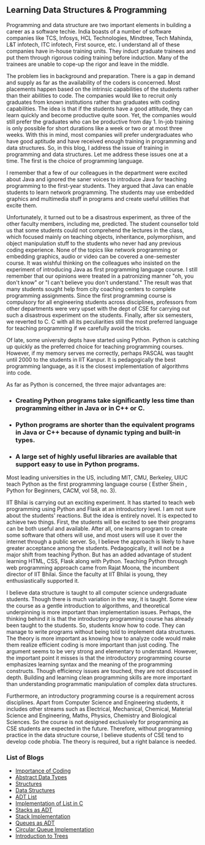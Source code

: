 ## Learning Data Structures & Programming



Programming and data structure are two important elements in building a career as a software techie. India boasts of a number of 
software companies like TCS, Infosys, HCL Technologies, Mindtree, Tech Mahinda, L&T infotech, ITC infotech, First source, etc. I 
understand all of these companies have in-house training units. They induct graduate trainees and put them through rigorous 
coding training before induction. Many of the trainees are unable to cope-up the rigor and leave in the middle.


The problem lies in background and preparation. There is a gap in demand and supply as far as the availability of the coders is 
concerned. Most placements happen based on the intrinsic capabilities of the students rather than their abilities to code. The 
companies would like to recruit only graduates from known institutions rather than graduates with coding capabilities. The idea 
is that if the students have a good attitude, they can learn quickly and become productive quite soon. Yet, the companies would 
still prefer the graduates who can be productive from day 1. In-job training is only possible for short durations like a week or 
two or at most three weeks. With this in mind, most companies will prefer undergraduates who have good aptitude and have 
received enough training in programming and data structures. So, in this blog, I address the issue of training in programming 
and data structures. Let me address these issues one at a time. The first is the choice of programming language. 


I remember that a few of our colleagues in the department were excited about Java and ignored the saner voices to introduce Java for teaching programming to the first-year students. They argued that Java can enable students to learn network programming. The students may use embedded graphics and multimedia stuff in programs and create useful utilities that excite them. 


Unfortunately, it turned out to be a disastrous experiment, as three of the other faculty members, including me, predicted. The 
student counsellor told us that some students could not comprehend the lectures in the class, which focused mainly on teaching 
objects, inheritance, polymorphism, and object manipulation stuff to the students who never had any previous coding experience. 
None of the topics like network programming or embedding graphics, audio or video can be covered a one-semester course. It was 
wishful thinking on the colleagues who insisted on the experiment of introducing Java as first programming language course. I 
still remember that our opinions were treated in a patronizing manner "oh, you don't know" or "I can't believe you don't 
understand." The result was that many students sought help from city coaching centers to complete programming assignments. Since 
the first programming course is compulsory for all engineering students across disciplines, professors from other departments 
were very upset with the dept of CSE for carrying out such a disastrous experiment on the students. Finally, after six 
semesters, we reverted to C. C with all its peculiarities still the most preferred language for teaching programming if we 
carefully avoid the tricks.


Of late, some university depts have started using Python. Python is catching up quickly as the preferred choice for teaching programming courses. However, if my memory serves me correctly, perhaps PASCAL was taught until 2000 to the students in IIT Kanpur. It is pedagogically the best programming language, as it is the closest implementation of algorithms into code.  


As far as Python is concerned, the three major advantages are:
- ### Creating Python programs take significantly less time than programming either in Java or in C++ or C.
- ### Python programs are shorter than the equivalent programs in Java or C++ because of dynamic typing and built-in types.
- ### A large set of highly useful libraries are available that support easy to use in Python programs. 

Most leading universities in the US, including MIT, CMU, Berkeley, UIUC teach Python as the first programming language course ( 
Esther Shein , Python for Beginners, CACM, vol 58, no. 3). 


IIT Bhilai is carrying out an exciting experiment. It has started to teach web programming using Python and Flask at an 
introductory level. I am not sure about the students' reactions. But the idea is entirely novel. It is expected to achieve two 
things. First, the students will be excited to see their programs can be both useful and available. After all, one learns 
program to create some software that others will use, and most users will use it over the internet through a public server. So, 
I believe the approach is likely to have greater acceptance among the students. Pedagogically, it will not be a major shift from 
teaching Python. But has an added advantage of student learning HTML, CSS, Flask along with Python. Teaching Python through web 
programming approach came from Rajat Moona, the incumbent director of IIT Bhilai. Since the faculty at IIT Bhilai is young, they 
enthusiastically supported it.  


I believe data structure is taught to all computer science undergraduate students. Though there is much variation in the way, it is taught. Some view the course as a gentle introduction to algorithms, and theoretical underpinning is more important than implementation issues. Perhaps, the thinking behind it is that the introductory programming course has already been taught to the students. So, students know how to code. They can manage to write programs without being told to implement data structures. The theory is more important as knowing how to analyze code would make them realize efficient coding is more important than just coding. The argument seems to be very strong and elementary to understand. However, the important point it misses is that the introductory programming course emphasizes learning syntax and the meaning of the programming constructs. Though efficiency issues are touched, they are not discussed in depth. Building and learning clean programming skills are more important than understanding programmatic manipulation of complex data structures.

Furthermore, an introductory programming course is a requirement across disciplines. Apart from Computer Science and Engineering 
students, it includes other streams such as Electrical, Mechanical, Chemical, Material Science and Engineering, Maths, Physics, 
Chemistry and Biological Sciences. So the course is not designed exclusively for programming as CSE students are expected in the 
future. Therefore, without programming practice in the data structure course, I believe students of CSE tend to develop code 
phobia. The theory is required, but a right balance is needed.

### List of Blogs

- [Importance of Coding](HTML/importanceOfcoding.md)
- [Abstract Data Types](HTML/abstractDataTypes.md)
- [Structures](HTML/structures.md)
- [Data Structures](HTML/dataStructures.md)
- [ADT List](HTML/adtList.md)
- [Implementation of List in C](HTML/listImplementation.md)
- [Stacks as ADT](HTML/stacksADT.md)
- [Stack Implementation](HTML/stackImplementation.md)
- [Queues as ADT](HTML/queuesADT.md)
- [Circular Queue Implementation](HTML/queueCircular.md)
- [Introduction to Trees](HTML/treeIntro.md)

<br>
